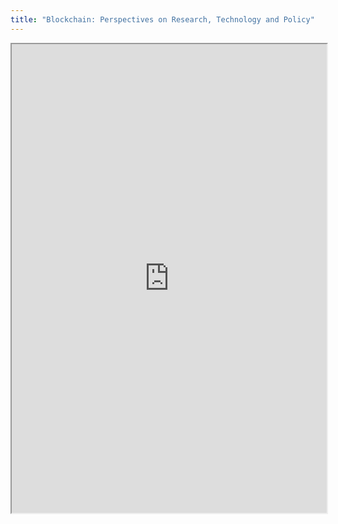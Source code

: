 ```yaml
---
title: "Blockchain: Perspectives on Research, Technology and Policy"
---
```



<iframe height="750" width="100%" src="https://ewelton.github.io/ktest/wiki.html#Blockchain:%20Perspectives%20on%20Research,%20Technology%20and%20Policy"></iframe>
